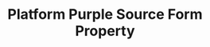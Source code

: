 ---
content-type: "api-form"
form-type: "source"
key: "source-form-properties-platformpurple-object"

title: "Platform Purple Source Form Property"
api-type: "platformpurple"
display-name: "Platform Purple"

source-type: "saas"
docs-name: "platformpurple"

description: ""

object-attributes:
  - name: "api_key"
    type: "string"
    required: true
    description: "The user's {{ form-property.display-name }} API key. This can be obtained by contacting {{ form-property.display-name }}."
    value: "<API_KEY>"

  - name: "environment"
    type: "sting"
    required: true
    description: "The user's {{ form-property.display-name }} environment. This can be obtained by contacting {{ form-property.display-name }}."
    value: "<ENVIRONMENT>"
---